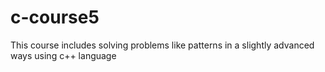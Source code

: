 # c-course5
This course includes solving problems like patterns in a slightly advanced ways using c++ language
